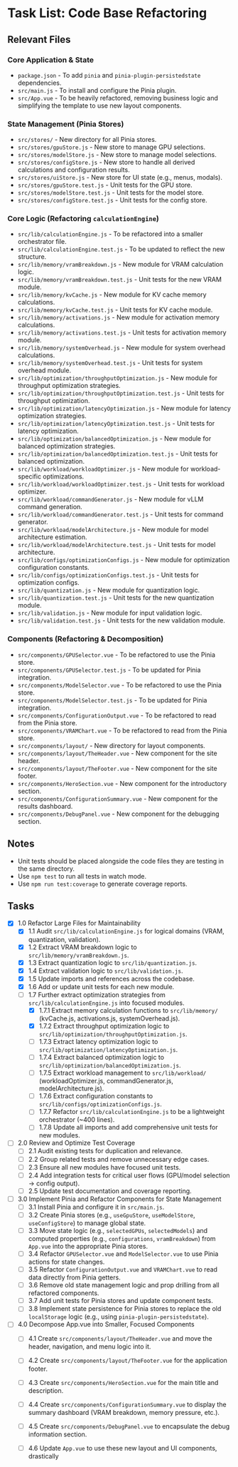 # Task List: Code Base Refactoring

## Relevant Files

### Core Application & State

* `package.json` - To add `pinia` and `pinia-plugin-persistedstate` dependencies.
* `src/main.js` - To install and configure the Pinia plugin.
* `src/App.vue` - To be heavily refactored, removing business logic and simplifying the template to use new layout components.

### State Management (Pinia Stores)

* `src/stores/` - New directory for all Pinia stores.
* `src/stores/gpuStore.js` - New store to manage GPU selections.
* `src/stores/modelStore.js` - New store to manage model selections.
* `src/stores/configStore.js` - New store to handle all derived calculations and configuration results.
* `src/stores/uiStore.js` - New store for UI state (e.g., menus, modals).
* `src/stores/gpuStore.test.js` - Unit tests for the GPU store.
* `src/stores/modelStore.test.js` - Unit tests for the model store.
* `src/stores/configStore.test.js` - Unit tests for the config store.

### Core Logic (Refactoring `calculationEngine`)

* `src/lib/calculationEngine.js` - To be refactored into a smaller orchestrator file.
* `src/lib/calculationEngine.test.js` - To be updated to reflect the new structure.
* `src/lib/memory/vramBreakdown.js` - New module for VRAM calculation logic.
* `src/lib/memory/vramBreakdown.test.js` - Unit tests for the new VRAM module.
* `src/lib/memory/kvCache.js` - New module for KV cache memory calculations.
* `src/lib/memory/kvCache.test.js` - Unit tests for KV cache module.
* `src/lib/memory/activations.js` - New module for activation memory calculations.
* `src/lib/memory/activations.test.js` - Unit tests for activation memory module.
* `src/lib/memory/systemOverhead.js` - New module for system overhead calculations.
* `src/lib/memory/systemOverhead.test.js` - Unit tests for system overhead module.
* `src/lib/optimization/throughputOptimization.js` - New module for throughput optimization strategies.
* `src/lib/optimization/throughputOptimization.test.js` - Unit tests for throughput optimization.
* `src/lib/optimization/latencyOptimization.js` - New module for latency optimization strategies.
* `src/lib/optimization/latencyOptimization.test.js` - Unit tests for latency optimization.
* `src/lib/optimization/balancedOptimization.js` - New module for balanced optimization strategies.
* `src/lib/optimization/balancedOptimization.test.js` - Unit tests for balanced optimization.
* `src/lib/workload/workloadOptimizer.js` - New module for workload-specific optimizations.
* `src/lib/workload/workloadOptimizer.test.js` - Unit tests for workload optimizer.
* `src/lib/workload/commandGenerator.js` - New module for vLLM command generation.
* `src/lib/workload/commandGenerator.test.js` - Unit tests for command generator.
* `src/lib/workload/modelArchitecture.js` - New module for model architecture estimation.
* `src/lib/workload/modelArchitecture.test.js` - Unit tests for model architecture.
* `src/lib/configs/optimizationConfigs.js` - New module for optimization configuration constants.
* `src/lib/configs/optimizationConfigs.test.js` - Unit tests for optimization configs.
* `src/lib/quantization.js` - New module for quantization logic.
* `src/lib/quantization.test.js` - Unit tests for the new quantization module.
* `src/lib/validation.js` - New module for input validation logic.
* `src/lib/validation.test.js` - Unit tests for the new validation module.

### Components (Refactoring & Decomposition)

* `src/components/GPUSelector.vue` - To be refactored to use the Pinia store.
* `src/components/GPUSelector.test.js` - To be updated for Pinia integration.
* `src/components/ModelSelector.vue` - To be refactored to use the Pinia store.
* `src/components/ModelSelector.test.js` - To be updated for Pinia integration.
* `src/components/ConfigurationOutput.vue` - To be refactored to read from the Pinia store.
* `src/components/VRAMChart.vue` - To be refactored to read from the Pinia store.
* `src/components/layout/` - New directory for layout components.
* `src/components/layout/TheHeader.vue` - New component for the site header.
* `src/components/layout/TheFooter.vue` - New component for the site footer.
* `src/components/HeroSection.vue` - New component for the introductory section.
* `src/components/ConfigurationSummary.vue` - New component for the results dashboard.
* `src/components/DebugPanel.vue` - New component for the debugging section.

## Notes

* Unit tests should be placed alongside the code files they are testing in the same directory.
* Use `npm test` to run all tests in watch mode.
* Use `npm run test:coverage` to generate coverage reports.

## Tasks

* [x] 1.0 Refactor Large Files for Maintainability
  * [x] 1.1 Audit `src/lib/calculationEngine.js` for logical domains (VRAM, quantization, validation).
  * [x] 1.2 Extract VRAM breakdown logic to `src/lib/memory/vramBreakdown.js`.
  * [x] 1.3 Extract quantization logic to `src/lib/quantization.js`.
  * [x] 1.4 Extract validation logic to `src/lib/validation.js`.
  * [x] 1.5 Update imports and references across the codebase.
  * [x] 1.6 Add or update unit tests for each new module.
  * [ ] 1.7 Further extract optimization strategies from `src/lib/calculationEngine.js` into focused modules.
    * [x] 1.7.1 Extract memory calculation functions to `src/lib/memory/` (kvCache.js, activations.js, systemOverhead.js).
    * [x] 1.7.2 Extract throughput optimization logic to `src/lib/optimization/throughputOptimization.js`.
    * [ ] 1.7.3 Extract latency optimization logic to `src/lib/optimization/latencyOptimization.js`.
    * [ ] 1.7.4 Extract balanced optimization logic to `src/lib/optimization/balancedOptimization.js`.
    * [ ] 1.7.5 Extract workload management to `src/lib/workload/` (workloadOptimizer.js, commandGenerator.js, modelArchitecture.js).
    * [ ] 1.7.6 Extract configuration constants to `src/lib/configs/optimizationConfigs.js`.
    * [ ] 1.7.7 Refactor `src/lib/calculationEngine.js` to be a lightweight orchestrator (~400 lines).
    * [ ] 1.7.8 Update all imports and add comprehensive unit tests for new modules.

* [ ] 2.0 Review and Optimize Test Coverage
  * [ ] 2.1 Audit existing tests for duplication and relevance.
  * [ ] 2.2 Group related tests and remove unnecessary edge cases.
  * [ ] 2.3 Ensure all new modules have focused unit tests.
  * [ ] 2.4 Add integration tests for critical user flows (GPU/model selection → config output).
  * [ ] 2.5 Update test documentation and coverage reporting.

* [ ] 3.0 Implement Pinia and Refactor Components for State Management
  * [ ] 3.1 Install Pinia and configure it in `src/main.js`.
  * [ ] 3.2 Create Pinia stores (e.g., `useGpuStore`, `useModelStore`, `useConfigStore`) to manage global state.
  * [ ] 3.3 Move state logic (e.g., `selectedGPUs`, `selectedModels`) and computed properties (e.g., `configurations`, `vramBreakdown`) from `App.vue` into the appropriate Pinia stores.
  * [ ] 3.4 Refactor `GPUSelector.vue` and `ModelSelector.vue` to use Pinia actions for state changes.
  * [ ] 3.5 Refactor `ConfigurationOutput.vue` and `VRAMChart.vue` to read data directly from Pinia getters.
  * [ ] 3.6 Remove old state management logic and prop drilling from all refactored components.
  * [ ] 3.7 Add unit tests for Pinia stores and update component tests.
  * [ ] 3.8 Implement state persistence for Pinia stores to replace the old `localStorage` logic (e.g., using `pinia-plugin-persistedstate`).

* [ ] 4.0 Decompose App.vue into Smaller, Focused Components
  * [ ] 4.1 Create `src/components/layout/TheHeader.vue` and move the header, navigation, and menu logic into it.
  * [ ] 4.2 Create `src/components/layout/TheFooter.vue` for the application footer.
  * [ ] 4.3 Create `src/components/HeroSection.vue` for the main title and description.
  * [ ] 4.4 Create `src/components/ConfigurationSummary.vue` to display the summary dashboard (VRAM breakdown, memory pressure, etc.).
  * [ ] 4.5 Create `src/components/DebugPanel.vue` to encapsulate the debug information section.
  * [ ] 4.6 Update `App.vue` to use these new layout and UI components, drastically
  